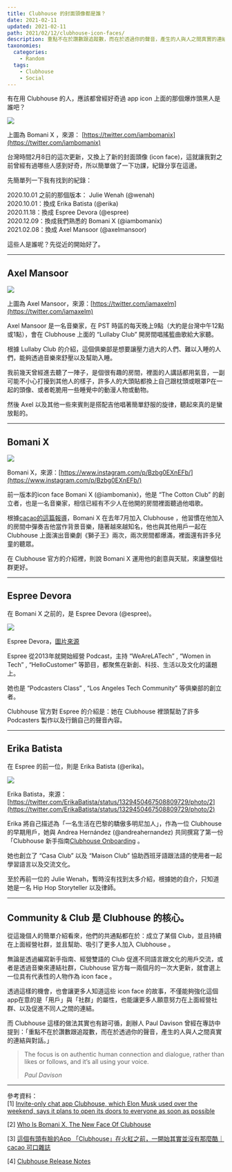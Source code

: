```yaml
---
title: Clubhouse 的封面頭像都是誰？
date: 2021-02-11
updated: 2021-02-11
path: 2021/02/12/clubhouse-icon-faces/
description: 重點不在於讚數跟追蹤數，而在於透過你的聲音，產生的人與人之間真實的連結與對話。
taxonomies:
  categories: 
    - Random
  tags: 
    - Clubhouse
    - Social
---
```


有在用 Clubhouse 的人，應該都曾經好奇過 app icon 上面的那個爆炸頭黑人是誰吧？

![](https://pinchlime-screenshots.s3.ap-northeast-1.amazonaws.com/bomani-x_9cSUFd.webp)

上圖為 Bomani X ，來源： [https://twitter.com/iambomanix](https://twitter.com/iambomanix)

台灣時間2月8日的這次更新，又換上了新的封面頭像 (icon face)，這就讓我對之前曾經有過哪些人感到好奇，所以簡單做了一下功課，紀錄分享在這邊。

<!-- more -->

先簡單列一下我有找到的紀錄：

2020.10.01 之前的那個版本： Julie Wenah (@wenah)  
2020.10.01：換成 Erika Batista (@erika)  
2020.11.18：換成 Espree Devora (@espree)  
2020.12.09：換成我們熟悉的 Bomani X (@iambomanix)  
2021.02.08：換成 Axel Mansoor (@axelmansoor)

這些人是誰呢？先從近的開始好了。

---

## Axel Mansoor

![](https://pinchlime-screenshots.s3.ap-northeast-1.amazonaws.com/axel-mansoor_KaVEZc.webp)

上圖為 Axel Mansoor，來源：[https://twitter.com/iamaxelm](https://twitter.com/iamaxelm)

Axel Mansoor 是一名音樂家，在 PST 時區的每天晚上9點（大約是台灣中午12點或1點），會在 Clubhouse 上面的 “Lullaby Club” 開房間唱搖籃曲歌給大家聽。

根據 Lullaby Club 的介紹，這個俱樂部是想要讓壓力過大的人們、難以入睡的人們，能夠透過音樂來舒壓以及幫助入睡。

我前幾天曾經進去聽了一陣子，是個很有趣的房間，裡面的人講話都用氣音，一副可能不小心打擾到其他人的樣子，許多人的大頭貼都換上自己跟枕頭或眼罩P在一起的頭像、或者乾脆用一些睡覺中的動漫人物或動物。

然後 Axel 以及其他一些來賓則是搭配吉他唱著簡單舒服的旋律，聽起來真的是蠻放鬆的。

---

## Bomani X

![](https://pinchlime-screenshots.s3.ap-northeast-1.amazonaws.com/bomani-x-2_TSvl6A.webp)

Bomani X，來源：[https://www.instagram.com/p/Bzbg0EXnEFb/](https://www.instagram.com/p/Bzbg0EXnEFb/)

前一版本的icon face Bomani X (@iambomanix)，他是 “The Cotton Club” 的創立者，也是一名音樂家，相信已經有不少人在他開的房間裡面聽過他唱歌。

根據[cacao的這篇報導](https://cacaomag.co/clubhouse/)，Bomani X 在去年7月加入 Clubhouse ，他習慣在他加入的房間中彈奏吉他當作背景音樂，隨著越來越知名，他也與其他用戶一起在 Clubhouse 上面演出音樂劇《獅子王》兩次，兩次房間都爆滿，裡面還有許多兒童的聽眾。

在 Clubhouse 官方的介紹裡，則說 Bomani X 運用他的創意與天賦，來讓整個社群更好。

---

## Espree Devora

在 Bomani X 之前的，是 Espree Devora (@espree)。

![](https://pinchlime-screenshots.s3.ap-northeast-1.amazonaws.com/espree-devora_Yf8Ksd.webp)

Espree Devora，[圖片來源](https://www.prnewswire.com/news-releases/trailblazing-podcast-host-and-women-in-tech-superconnector-espree-devora-becomes-the-face-of-the-clubhouse-app-301186814.html)

Espree 從2013年就開始經營 Podcast，主持 “WeAreLATech” , “Women in Tech” , “HelloCustomer” 等節目，都聚焦在新創、科技、生活以及文化的議題上。

她也是 “Podcasters Class” , “Los Angeles Tech Community” 等俱樂部的創立者。

Clubhouse 官方對 Espree 的介紹是：她在 Clubhouse 裡頭幫助了許多 Podcasters 製作以及行銷自己的聲音內容。

---

## Erika Batista

在 Espree 的前一位，則是 Erika Batista (@erika)。

![](https://pinchlime-screenshots.s3.ap-northeast-1.amazonaws.com/erika-batista_8QKyWX.webp)

Erika Batista，來源： [https://twitter.com/ErikaBatista/status/1329450467508809729/photo/2](https://twitter.com/ErikaBatista/status/1329450467508809729/photo/2)

Erika 將自己描述為「一名生活在巴黎的驕傲多明尼加人」，作為一位 Clubhouse 的早期用戶，她與 Andrea Hernández (@andreahernandez) 共同撰寫了第一份「Clubhouse 新手指南[Clubhouse Onboarding](https://www.notion.so/Clubhouse-Onboarding-440f6f464abf4aa988680bb52b75bff7) 。

她也創立了 “Casa Club” 以及 “Maison Club” 協助西班牙語跟法語的使用者一起學習語言以及交流文化。

至於再前一位的 Julie Wenah，暫時沒有找到太多介紹，根據她的自介，只知道她是一名 Hip Hop Storyteller 以及律師。

---

## Community & Club 是 Clubhouse 的核心。

從這幾個人的簡單介紹看來，他們的共通點都在於：成立了某個 Club，並且持續在上面經營社群，並且幫助、吸引了更多人加入 Clubhouse 。

無論是透過編寫新手指南、經營雙語的 Club 促進不同語言跟文化的用戶交流，或者是透過音樂來連結社群，Clubhouse 官方每一兩個月的一次大更新，就會選上一位具有代表性的人物作為 icon face 。

透過這樣的機會，也會讓更多人知道這些 icon face 的故事，不僅能夠強化這個app在意的是「用戶」與「社群」的屬性，也能讓更多人願意努力在上面經營社群、以及促進不同人之間的連結。

而 Clubhouse 這樣的做法其實也有跡可循，創辦人 Paul Davison 曾經在專訪中提到：「重點不在於讚數跟追蹤數，而在於透過你的聲音，產生的人與人之間真實的連結與對話。」

> The focus is on authentic human connection and dialogue, rather than likes or follows, and it’s all using your voice.
> 
> _Paul Davison_

---

參考資料：  
[1] [Invite-only chat app Clubhouse, which Elon Musk used over the weekend, says it plans to open its doors to everyone as soon as possible](https://www.businessinsider.com/clubhouse-social-network-ceo-interview-public-launch-invites-elon-musk-2021–2)

[2] [Who Is Bomani X, The New Face Of Clubhouse](https://bosslocks.org/articles/Who-is-Bomani-x-clubhouse-app)

[3] [這個有頭有臉的App 「Clubhouse」在火紅之前，一開始其實並沒有那麼酷｜cacao 可口雜誌](https://cacaomag.co/clubhouse/)

[4] [Clubhouse Release Notes](https://www.notion.so/Release-Notes-acfb2f5d56cf4718b6486f5f670db6ad)

